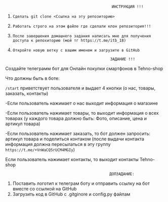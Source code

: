                                                    ИНСТРУКЦИЯ !!!

1. ```Сделать git clone <Ссылка на эту репозиторию>```

2. ```Работать строго на этом файле где сделали клон репозитория!!!```

3. ```После завершения домашнего задания написать мне для получения доступа к репохиторию (мой тг https://t.me/itb_18)```

4. ```Откройте новую ветку с вашим именем и загрузите в GitHub```


                                                  ЗАДАНИЕ !!!

Создайте телеграмм бот для Онлайн покупки смартфонов в Tehno-shop 

Что должны быть в боте:

 ```/start``` приветствует пользователя и выдает 4 кнопки (о нас, товары, заказать, контакты)

 -Если пользователь нажимает о нас выходит информация о магазине 

 -Если пользователь нажимает товары, то выходит информация о всех товарах (у каждого товара должно быть: Фото, описание, цена и артикул товара)

 -Если пользователь нажимает заказать, то бот должен запросить: артикул товара и поделиться контаком (после выдачи контакта информация должна пересылаться в эту группу ```https://t.me/+VnWaCQ5rUCM4MGIy```) 

 Если пользователь нажимает контакты, то выходит контакты Tehno-shop



                                                  ДОПЗАДАНИЕ:
 1. Поставить логотип к телеграм боту и отправить ссылку на бот вместе со ссылкой на GitHub
 2. Загрузить код в GitHub с .gitginore и config.py файлам
